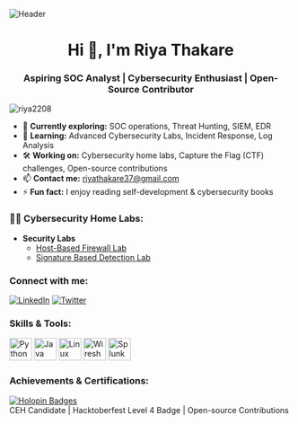 ![Header](https://github.com/riya2208/portfolio-assets/raw/main/cybersecurity-header.jpg) 


<h1 align="center">Hi 👋, I'm Riya Thakare</h1>
<h3 align="center">Aspiring SOC Analyst | Cybersecurity Enthusiast | Open-Source Contributor</h3>

<p align="left"> <img src="https://komarev.com/ghpvc/?username=riya2208&label=Profile%20views&color=0e75b6&style=flat" alt="riya2208" /> </p>

- 🔐 **Currently exploring:** SOC operations, Threat Hunting, SIEM, EDR  
- 🌱 **Learning:** Advanced Cybersecurity Labs, Incident Response, Log Analysis  
- 🛠 **Working on:** Cybersecurity home labs, Capture the Flag (CTF) challenges, Open-source contributions  
- 📫 **Contact me:** riyathakare37@gmail.com  
- ⚡ **Fun fact:** I enjoy reading self-development & cybersecurity books  


<h3>👨‍💻 Cybersecurity Home Labs:</h3>

- <b>Security Labs</b>
   - [Host-Based Firewall Lab](https://github.com/Riya2208/Firewall_lab)
   - [Signature Based Detection Lab](https://github.com/Riya2208/Signature_Based_Det_Lab)

 
### Connect with me:

[![LinkedIn](https://img.shields.io/badge/LinkedIn-0A66C2?style=for-the-badge&logo=linkedin&logoColor=white)](https://www.linkedin.com/in/riya-t-571175244/) 
[![Twitter](https://img.shields.io/badge/Twitter-1DA1F2?style=for-the-badge&logo=twitter&logoColor=white)](https://x.com/riy55523)

<h3 align="left">Skills & Tools:</h3>
<p align="left">
  <img src="https://cdn.jsdelivr.net/gh/devicons/devicon/icons/python/python-original.svg" alt="Python" width="40" height="40"/>
  <img src="https://cdn.jsdelivr.net/gh/devicons/devicon/icons/java/java-original.svg" alt="Java" width="40" height="40"/>
  <img src="https://cdn.jsdelivr.net/gh/devicons/devicon/icons/linux/linux-original.svg" alt="Linux" width="40" height="40"/>
  <img src="https://cdn.jsdelivr.net/gh/simple-icons/simple-icons/icons/wireshark.svg" alt="Wireshark" width="40" height="40"/>
  <img src="https://cdn.jsdelivr.net/gh/simple-icons/simple-icons/icons/splunk.svg" alt="Splunk" width="40" height="40"/>
</p>

<h3 align="left">Achievements & Certifications:</h3>
<p align="left">
  <a href="https://holopin.io/@riya2208">
    <img src="https://holopin.me/riya2208" alt="Holopin Badges" /> 
  </a>
  <br>
  CEH Candidate | Hacktoberfest Level 4 Badge | Open-source Contributions
</p>

